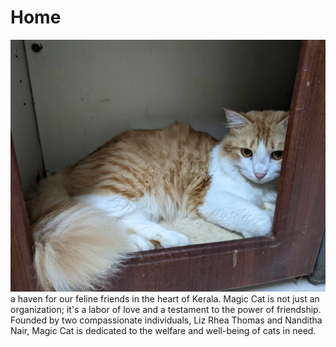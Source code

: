 # Home 
![](./images/manjan.jpg)
a haven for our feline friends in the heart of Kerala. Magic Cat is not just an organization; it's a labor of love and a testament to the power of friendship. Founded by two compassionate individuals, Liz Rhea Thomas and Nanditha Nair, Magic Cat is dedicated to the welfare and well-being of cats in need.


